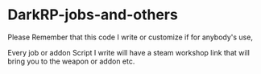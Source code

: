 # DarkRP-jobs-and-others
Please Remember that this code I write or customize if for anybody's use, 

Every job or addon Script I write will have a steam workshop link that will bring you to the weapon or addon etc.
